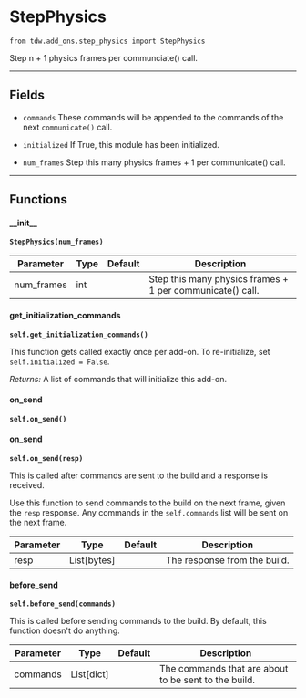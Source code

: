 # StepPhysics

`from tdw.add_ons.step_physics import StepPhysics`

Step n + 1 physics frames per communciate() call.

***

## Fields

- `commands` These commands will be appended to the commands of the next `communicate()` call.

- `initialized` If True, this module has been initialized.

- `num_frames` Step this many physics frames + 1 per communicate() call.

***

## Functions

#### \_\_init\_\_

**`StepPhysics(num_frames)`**

| Parameter | Type | Default | Description |
| --- | --- | --- | --- |
| num_frames |  int |  | Step this many physics frames + 1 per communicate() call. |

#### get_initialization_commands

**`self.get_initialization_commands()`**

This function gets called exactly once per add-on. To re-initialize, set `self.initialized = False`.

_Returns:_  A list of commands that will initialize this add-on.

#### on_send

**`self.on_send()`**

#### on_send

**`self.on_send(resp)`**

This is called after commands are sent to the build and a response is received.

Use this function to send commands to the build on the next frame, given the `resp` response.
Any commands in the `self.commands` list will be sent on the next frame.

| Parameter | Type | Default | Description |
| --- | --- | --- | --- |
| resp |  List[bytes] |  | The response from the build. |

#### before_send

**`self.before_send(commands)`**

This is called before sending commands to the build. By default, this function doesn't do anything.

| Parameter | Type | Default | Description |
| --- | --- | --- | --- |
| commands |  List[dict] |  | The commands that are about to be sent to the build. |



